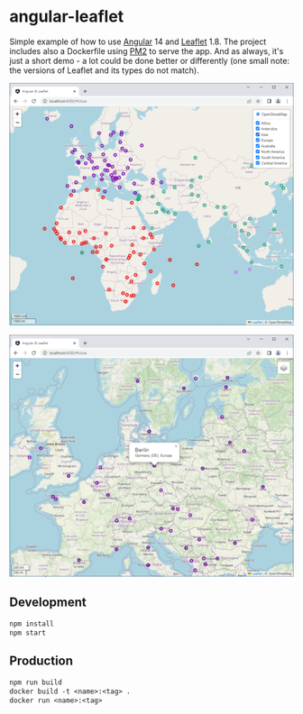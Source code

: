 # angular-leaflet

Simple example of how to use [Angular](https://angular.io/) 14 and [Leaflet](https://leafletjs.com/) 1.8. The project
includes also a Dockerfile using [PM2](https://pm2.keymetrics.io/) to serve the app. And as always, it's just a short
demo - a lot could be done better or differently (one small note: the versions of Leaflet and its types do not match).

![alt text](https://raw.githubusercontent.com/pzaenger/angular-leaflet/master/preview-1.png)

![alt text](https://raw.githubusercontent.com/pzaenger/angular-leaflet/master/preview-2.png)

## Development

```
npm install
npm start
```

## Production

```
npm run build
docker build -t <name>:<tag> .
docker run <name>:<tag>
```
